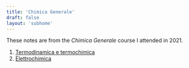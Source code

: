 ```yaml
---
title: 'Chimica Generale'
draft: false
layout: 'subhome'
---
```


These notes are from the *Chimica Generale* course I attended in 2021.

1. [Termodinamica e termochimica](thermodynamics)
2. [Elettrochimica](electrochemistry)
